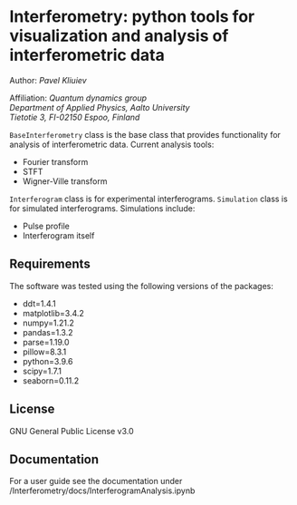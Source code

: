 # Interferometry: python tools for visualization and analysis of interferometric data

Author: <em>Pavel Kliuiev</em>


Affiliation: <em>Quantum dynamics group<br />
Department of Applied Physics, Aalto University<br />
Tietotie 3, FI-02150 Espoo, Finland<br/> </em>

```BaseInterferometry``` class is the base class that provides functionality for analysis of interferometric data.
Current analysis tools:
* Fourier transform
* STFT
* Wigner-Ville transform

```Interferogram``` class is for experimental interferograms.
```Simulation``` class is for simulated interferograms.
Simulations include:
* Pulse profile
* Interferogram itself

## Requirements

The software was tested using the following versions of the packages:

* ddt=1.4.1
* matplotlib=3.4.2
* numpy=1.21.2
* pandas=1.3.2
* parse=1.19.0
* pillow=8.3.1
* python=3.9.6
* scipy=1.7.1
* seaborn=0.11.2

## License

GNU General Public License v3.0

## Documentation
   
For a user guide see the documentation under /Interferometry/docs/InterferogramAnalysis.ipynb

